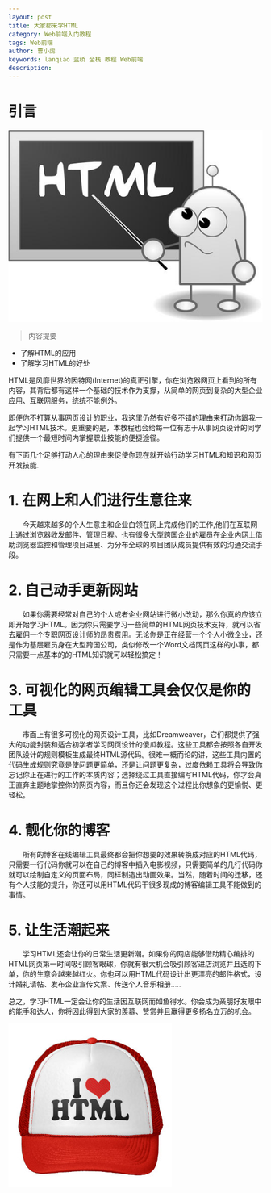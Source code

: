 ```yaml
---
layout: post
title: 大家都来学HTML
category: Web前端入门教程
tags: Web前端
author: 曹小虎
keywords: lanqiao 蓝桥 全栈 教程 Web前端
description: 
---
```


# 引言  
 
 ![为什么学习HTML](/public/img/html/how-to-learn-html-css-and-javascript-how-to-learn-html5-how-to-learn-html-quickly-learn-html-codes-how-to-learn-html-and-css-learn-basic-html-how-to-learn-html-pdf-ho.jpg) 
 
> 内容提要

- 了解HTML的应用
- 了解学习HTML的好处

 HTML是风靡世界的因特网(Internet)的真正引擎，你在浏览器网页上看到的所有内容，其背后都有这样一个基础的技术作为支撑，从简单的网页到复杂的大型企业应用、互联网服务，统统不能例外。
 
 即便你不打算从事网页设计的职业，我这里仍然有好多不错的理由来打动你跟我一起学习HTML技术。更重要的是，本教程也会给每一位有志于从事网页设计的同学们提供一个最短时间内掌握职业技能的便捷途径。

 有下面几个足够打动人心的理由来促使你现在就开始行动学习HTML和知识和网页开发技能.
  
# 1. 在网上和人们进行生意往来

&emsp;&emsp;今天越来越多的个人生意主和企业白领在网上完成他们的工作,他们在互联网上通过浏览器收发邮件、管理日程。也有很多大型跨国企业的雇员在企业内网上借助浏览器监控和管理项目进展、为分布全球的项目团队成员提供有效的沟通交流手段。

# 2. 自己动手更新网站

&emsp;&emsp;如果你需要经常对自己的个人或者企业网站进行微小改动，那么你真的应该立即开始学习HTML。因为你只需要学习一些简单的HTML网页技术支持，就可以省去雇佣一个专职网页设计师的昂贵费用。无论你是正在经营一个个人小微企业，还是作为基层雇员身在大型跨国公司，类似修改一个Word文档网页这样的小事，都只需要一点基本的的HTML知识就可以轻松搞定！

# 3. 可视化的网页编辑工具会仅仅是你的工具

&emsp;&emsp;市面上有很多可视化的网页设计工具，比如Dreamweaver，它们都提供了强大的功能封装和适合初学者学习网页设计的傻瓜教程。这些工具都会按照各自开发团队设计的规则模板生成最终HTML源代码。很难一概而论的讲，这些工具内置的代码生成规则究竟是使问题更简单，还是让问题更复杂，过度依赖工具将会导致你忘记你正在进行的工作的本质内容；选择绕过工具直接编写HTML代码，你才会真正直奔主题地掌控你的网页内容，而且你还会发现这个过程比你想象的更愉悦、更轻松。

# 4. 靓化你的博客

&emsp;&emsp;所有的博客在线编辑工具最终都会把你想要的效果转换成对应的HTML代码，只需要一行代码你就可以在自己的博客中插入电影视频，只需要简单的几行代码你就可以绘制自定义的页面布局，同样制造出动画效果。当然，随着时间的迁移，还有个人技能的提升，你还可以用HTML代码干很多现成的博客编辑工具不能做到的事情。

# 5. 让生活潮起来

&emsp;&emsp;学习HTML还会让你的日常生活更新潮。如果你的网店能够借助精心编排的HTML网页第一时间吸引顾客眼球，你就有很大机会吸引顾客进店浏览并且选购下单，你的生意会越来越红火。你也可以用HTML代码设计出更漂亮的邮件格式，设计婚礼请帖、发布企业宣传文案、传送个人音乐相册.....
 
 总之，学习HTML一定会让你的生活因互联网而如鱼得水。你会成为亲朋好友眼中的能手和达人，你将因此得到大家的羡慕、赞赏并且赢得更多扬名立万的机会。 

 
 ![HTML Lover](/public/img/html/i_love_html_cap-r90663eff878f4dd1af18182cde498f1e_v9wf1_8byvr_324.jpg) 
